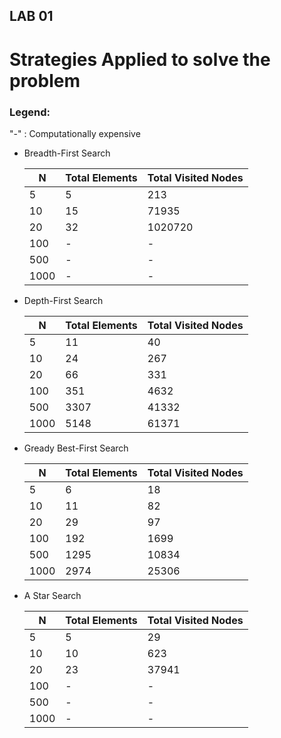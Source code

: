 ## LAB 01

# Strategies Applied to solve the problem

### Legend:

  "-" : Computationally expensive

- Breadth-First Search
 
    N | Total Elements | Total Visited Nodes
    ------------ |----| -------------
    5 | 5  | 213
    10 | 15 | 71935
    20 | 32 | 1020720
    100 | - | -
    500 | - | -
    1000 | - | - 

- Depth-First Search

    N | Total Elements | Total Visited Nodes
    ------------ |------| -------------
    5 | 11   | 40
    10 | 24   | 267
    20 | 66   | 331
    100 | 351  | 4632
    500 | 3307 | 41332
    1000 | 5148 | 61371

- Gready Best-First Search

    N | Total Elements | Total Visited Nodes
        ------------ |----------------| -------------
        5 | 6              | 18
        10 | 11             | 82
        20 | 29             | 97
        100 | 192            | 1699
        500 | 1295           | 10834
        1000 | 2974           | 25306
- A Star Search

    N | Total Elements | Total Visited Nodes
        ------------ |----------------| -------------
        5 | 5              | 29
        10 | 10             | 623
        20 | 23             | 37941
        100 | -              | -
        500 | -              | -
        1000 | -              | -
